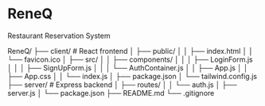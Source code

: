 # ReneQ
Restaurant Reservation System

ReneQ/
├── client/                 # React frontend
│   ├── public/
│   │   ├── index.html
│   │   └── favicon.ico
│   ├── src/
│   │   ├── components/
│   │   │   ├── LoginForm.js
│   │   │   ├── SignUpForm.js
│   │   │   └── AuthContainer.js
│   │   ├── App.js
│   │   ├── App.css
│   │   └── index.js
│   ├── package.json
│   └── tailwind.config.js
├── server/                 # Express backend
│   ├── routes/
│   │   └── auth.js
│   ├── server.js
│   └── package.json
├── README.md
└── .gitignore
